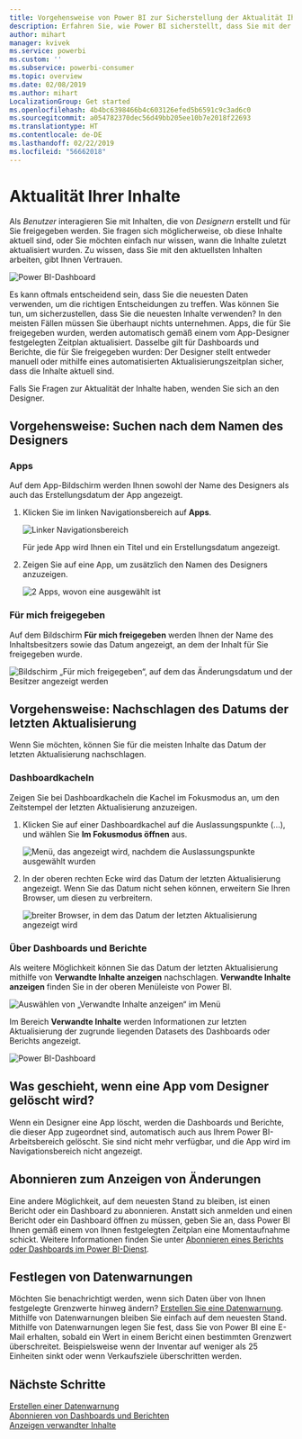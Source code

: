 ```yaml
---
title: Vorgehensweise von Power BI zur Sicherstellung der Aktualität Ihrer Inhalte
description: Erfahren Sie, wie Power BI sicherstellt, dass Sie mit der neuesten Version der Daten, des Berichts, des Dashboards und der App arbeiten.
author: mihart
manager: kvivek
ms.service: powerbi
ms.custom: ''
ms.subservice: powerbi-consumer
ms.topic: overview
ms.date: 02/08/2019
ms.author: mihart
LocalizationGroup: Get started
ms.openlocfilehash: 4b4bc6398466b4c603126efed5b6591c9c3ad6c0
ms.sourcegitcommit: a054782370dec56d49bb205ee10b7e2018f22693
ms.translationtype: HT
ms.contentlocale: de-DE
ms.lasthandoff: 02/22/2019
ms.locfileid: "56662018"
---
```

# <a name="your-content-is-up-to-date"></a>Aktualität Ihrer Inhalte
Als *Benutzer* interagieren Sie mit Inhalten, die von *Designern* erstellt und für Sie freigegeben werden. Sie fragen sich möglicherweise, ob diese Inhalte aktuell sind, oder Sie möchten einfach nur wissen, wann die Inhalte zuletzt aktualisiert wurden. Zu wissen, dass Sie mit den aktuellsten Inhalten arbeiten, gibt Ihnen Vertrauen.  
 
![Power BI-Dashboard](media/end-user-consumer/power-bi-service.png)


Es kann oftmals entscheidend sein, dass Sie die neuesten Daten verwenden, um die richtigen Entscheidungen zu treffen. Was können Sie tun, um sicherzustellen, dass Sie die neuesten Inhalte verwenden? In den meisten Fällen müssen Sie überhaupt nichts unternehmen. Apps, die für Sie freigegeben wurden, werden automatisch gemäß einem vom App-Designer festgelegten Zeitplan aktualisiert. Dasselbe gilt für Dashboards und Berichte, die für Sie freigegeben wurden: Der Designer stellt entweder manuell oder mithilfe eines automatisierten Aktualisierungszeitplan sicher, dass die Inhalte aktuell sind.  

Falls Sie Fragen zur Aktualität der Inhalte haben, wenden Sie sich an den Designer.

## <a name="how-to-locate-the-name-of-the-designer"></a>Vorgehensweise: Suchen nach dem Namen des Designers

### <a name="apps"></a>Apps

Auf dem App-Bildschirm werden Ihnen sowohl der Name des Designers als auch das Erstellungsdatum der App angezeigt.  

1. Klicken Sie im linken Navigationsbereich auf **Apps**.

    ![Linker Navigationsbereich](media/end-user-fresh/power-bi-nav-apps.png)

    Für jede App wird Ihnen ein Titel und ein Erstellungsdatum angezeigt. 

2. Zeigen Sie auf eine App, um zusätzlich den Namen des Designers anzuzeigen. 

    ![2 Apps, wovon eine ausgewählt ist](media/end-user-fresh/power-bi-app.png)


### <a name="shared-with-me"></a>Für mich freigegeben
Auf dem Bildschirm **Für mich freigegeben** werden Ihnen der Name des Inhaltsbesitzers sowie das Datum angezeigt, an dem der Inhalt für Sie freigegeben wurde.

![Bildschirm „Für mich freigegeben“, auf dem das Änderungsdatum und der Besitzer angezeigt werden](media/end-user-fresh/power-bi-shared-new.png) 


## <a name="how-to-look-up-the-last-refresh-date"></a>Vorgehensweise: Nachschlagen des Datums der letzten Aktualisierung
Wenn Sie möchten, können Sie für die meisten Inhalte das Datum der letzten Aktualisierung nachschlagen. 

### <a name="dashboard-tiles"></a>Dashboardkacheln
Zeigen Sie bei Dashboardkacheln die Kachel im Fokusmodus an, um den Zeitstempel der letzten Aktualisierung anzuzeigen.

1. Klicken Sie auf einer Dashboardkachel auf die Auslassungspunkte (...), und wählen Sie **Im Fokusmodus öffnen** aus.

    ![Menü, das angezeigt wird, nachdem die Auslassungspunkte ausgewählt wurden](media/end-user-fresh/power-bi-focus.png)

2. In der oberen rechten Ecke wird das Datum der letzten Aktualisierung angezeigt. Wenn Sie das Datum nicht sehen können, erweitern Sie Ihren Browser, um diesen zu verbreitern. 

    ![breiter Browser, in dem das Datum der letzten Aktualisierung angezeigt wird](media/end-user-fresh/power-bi-last-refresh2.png)

### <a name="from-dashboards-and-reports"></a>Über Dashboards und Berichte
Als weitere Möglichkeit können Sie das Datum der letzten Aktualisierung mithilfe von **Verwandte Inhalte anzeigen** nachschlagen.  **Verwandte Inhalte anzeigen** finden Sie in der oberen Menüleiste von Power BI.

![Auswählen von „Verwandte Inhalte anzeigen“ im Menü](media/end-user-fresh/power-bi-view-related.png)

Im Bereich **Verwandte Inhalte** werden Informationen zur letzten Aktualisierung der zugrunde liegenden Datasets des Dashboards oder Berichts angezeigt.

![Power BI-Dashboard](media/end-user-fresh/power-bi-last-refresh.png)

## <a name="what-happens-if-an-app-is-deleted-by-the-designer"></a>Was geschieht, wenn eine App vom Designer gelöscht wird?

Wenn ein Designer eine App löscht, werden die Dashboards und Berichte, die dieser App zugeordnet sind, automatisch auch aus Ihrem Power BI-Arbeitsbereich gelöscht. Sie sind nicht mehr verfügbar, und die App wird im Navigationsbereich nicht angezeigt.


## <a name="subscribe-to-see-changes"></a>Abonnieren zum Anzeigen von Änderungen
Eine andere Möglichkeit, auf dem neuesten Stand zu bleiben, ist einen Bericht oder ein Dashboard zu abonnieren. Anstatt sich anmelden und einen Bericht oder ein Dashboard öffnen zu müssen, geben Sie an, dass Power BI Ihnen gemäß einem von Ihnen festgelegten Zeitplan eine Momentaufnahme schickt.  Weitere Informationen finden Sie unter [Abonnieren eines Berichts oder Dashboards im Power BI-Dienst](end-user-subscribe.md).

## <a name="set-data-alerts"></a>Festlegen von Datenwarnungen
Möchten Sie benachrichtigt werden, wenn sich Daten über von Ihnen festgelegte Grenzwerte hinweg ändern? [Erstellen Sie eine Datenwarnung](end-user-alerts.md).  Mithilfe von Datenwarnungen bleiben Sie einfach auf dem neuesten Stand. Mithilfe von Datenwarnungen legen Sie fest, dass Sie von Power BI eine E-Mail erhalten, sobald ein Wert in einem Bericht einen bestimmten Grenzwert überschreitet.  Beispielsweise wenn der Inventar auf weniger als 25 Einheiten sinkt oder wenn Verkaufsziele überschritten werden.  

## <a name="next-steps"></a>Nächste Schritte
[Erstellen einer Datenwarnung](end-user-alerts.md)    
[Abonnieren von Dashboards und Berichten](end-user-subscribe.md)    
[Anzeigen verwandter Inhalte](end-user-related.md)    
